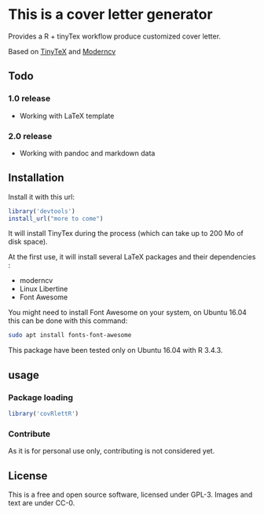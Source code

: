 # This is a cover letter generator

Provides a R + tinyTex workflow produce customized cover letter.

Based on  <a href="https://yihui.name/tinytex/">TinyTeX</a> and <a href="https://github.com/xdanaux/moderncv/tree/master/examples">Moderncv</a>

## Todo
### 1.0 release
* Working with LaTeX template

### 2.0 release
* Working with pandoc and markdown data


## Installation

Install it with this url:

```r
library('devtools')
install_url("more to come")
```

It will install TinyTex during the process (which can take up to 200 Mo of disk space).

At the first use, it will install several LaTeX packages and their dependencies :

- moderncv 
- Linux Libertine
- Font Awesome


You might need to install Font Awesome on your system, on Ubuntu 16.04 this can be done with this command:

```bash
sudo apt install fonts-font-awesome
```

This package have been tested only on Ubuntu 16.04 with R 3.4.3.

## usage

### Package loading
```r
library('covRlettR')
```


### Contribute

As it is for personal use only, contributing is not considered yet. 

## License

This is a free and open source software, licensed under GPL-3. Images and text are under CC-0.
